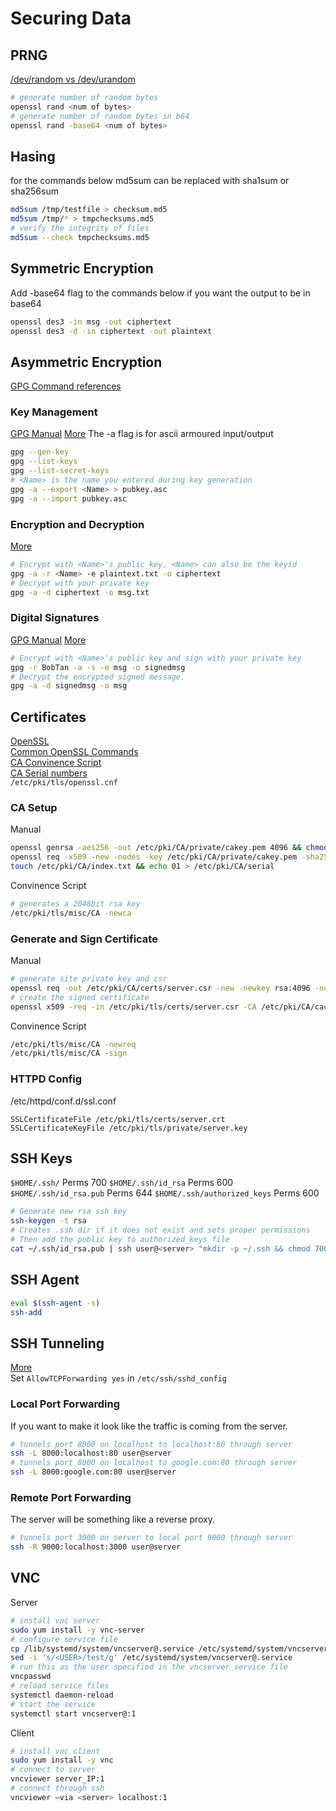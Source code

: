 # Securing Data

## PRNG
[/dev/random vs /dev/urandom](https://unix.stackexchange.com/questions/324209/when-to-use-dev-random-vs-dev-urandom)
```bash
# generate number of random bytes
openssl rand <num of bytes>
# generate number of random bytes in b64
openssl rand -base64 <num of bytes>
```

## Hasing
for the commands below md5sum can be replaced with sha1sum or sha256sum
```bash
md5sum /tmp/testfile > checksum.md5
md5sum /tmp/* > tmpchecksums.md5
# verify the integrity of files
md5sum --check tmpchecksums.md5
```

## Symmetric Encryption
Add -base64 flag to the commands below if you want the output to be in base64
```bash
openssl des3 -in msg -out ciphertext
openssl des3 -d -in ciphertext -out plaintext
```

## Asymmetric Encryption
[GPG Command references](https://www.gnupg.org/gph/en/manual/r590.html)
### Key Management
[GPG Manual](https://www.gnupg.org/gph/en/manual/c235.html)
[More](https://www.tutonics.com/2012/11/gpg-encryption-guide-part-1.html)
The -a flag is for ascii armoured input/output
```bash
gpg --gen-key
gpg --list-keys
gpg --list-secret-keys
# <Name> is the name you entered during key generation
gpg -a --export <Name> > pubkey.asc
gpg -a --import pubkey.asc
```

### Encryption and Decryption
[More](https://www.tutonics.com/2012/11/gpg-encryption-guide-part-2-asymmetric.html)
```bash
# Encrypt with <Name>'s public key, <Name> can also be the keyid
gpg -a -r <Name> -e plaintext.txt -o ciphertext
# Decrypt with your private key
gpg -a -d ciphertext -o msg.txt
```

### Digital Signatures
[GPG Manual](https://www.gnupg.org/gph/en/manual/x135.html)
[More](https://www.tutonics.com/2012/11/gpg-encryption-guide-part-3-digital.html)
```bash
# Encrypt with <Name>'s public key and sign with your private key
gpg -r BobTan -a -s -e msg -o signedmsg
# Decrypt the encrypted signed message.
gpg -a -d signedmsg -o msg
```

## Certificates
[OpenSSL](https://wiki.openssl.org/index.php/Command_Line_Utilities)  
[Common OpenSSL Commands](https://www.sslshopper.com/article-most-common-openssl-commands.html)  
[CA Convinence Script](https://linoxide.com/security/make-ca-certificate-authority/)  
[CA Serial numbers](https://crypto.stackexchange.com/questions/257/unpredictability-of-x-509-serial-numbers)  
`/etc/pki/tls/openssl.cnf`

### CA Setup
Manual
```bash
openssl genrsa -aes256 -out /etc/pki/CA/private/cakey.pem 4096 && chmod 600 /etc/pki/CA/private/cakey.pem
openssl req -x509 -new -nodes -key /etc/pki/CA/private/cakey.pem -sha256 -days 1825 -out /etc/pki/CA/cacert.pem
touch /etc/pki/CA/index.txt && echo 01 > /etc/pki/CA/serial
```
Convinence Script
```bash
# generates a 2048bit rsa key
/etc/pki/tls/misc/CA -newca
```

### Generate and Sign Certificate
Manual
```bash
# generate site private key and csr
openssl req -out /etc/pki/CA/certs/server.csr -new -newkey rsa:4096 -nodes -keyout /etc/pki/CA/private/server.key
# create the signed certificate
openssl x509 -req -in /etc/pki/tls/certs/server.csr -CA /etc/pki/CA/cacert.pem -CAkey /etc/pki/CA/private/cakey.pem -CAserial /etc/pki/CA/serial -out /etc/pki/tls/certs/server.crt -days 1825 -sha256
```
Convinence Script
```bash
/etc/pki/tls/misc/CA -newreq
/etc/pki/tls/misc/CA -sign
```

### HTTPD Config
/etc/httpd/conf.d/ssl.conf
```
SSLCertificateFile /etc/pki/tls/certs/server.crt
SSLCertificateKeyFile /etc/pki/tls/private/server.key
```

## SSH Keys
`$HOME/.ssh/` Perms 700
`$HOME/.ssh/id_rsa` Perms 600
`$HOME/.ssh/id_rsa.pub` Perms 644
`$HOME/.ssh/authorized_keys` Perms 600
```bash
# Generate new rsa ssh key
ssh-keygen -t rsa
# Creates .ssh dir if it does not exist and sets proper permissions
# Then add the public key to authorized_keys file
cat ~/.ssh/id_rsa.pub | ssh user@<server> "mkdir -p ~/.ssh && chmod 700 ~/.ssh ; cat >> ~/.ssh/authorized_keys && chmod 600 ~/.ssh/authorized_keys"
```

## SSH Agent
```bash
eval $(ssh-agent -s)
ssh-add
```

## SSH Tunneling
[More](https://blog.trackets.com/2014/05/17/ssh-tunnel-local-and-remote-port-forwarding-explained-with-examples.html)  
Set `AllowTCPForwarding yes` in `/etc/ssh/sshd_config`

### Local Port Forwarding
If you want to make it look like the traffic is coming from the server.
```bash
# tunnels port 8000 on localhost to localhost:80 through server
ssh -L 8000:localhost:80 user@server
# tunnels port 8000 on localhost to google.com:80 through server
ssh -L 8000:google.com:80 user@server
```
### Remote Port Forwarding
The server will be something like a reverse proxy.
```bash
# tunnels port 3000 on server to local port 9000 through server
ssh -R 9000:localhost:3000 user@server
```

## VNC
Server
```bash
# install vnc server
sudo yum install -y vnc-server
# configure service file
cp /lib/systemd/system/vncserver@.service /etc/systemd/system/vncserver@.service
sed -i 's/<USER>/test/g' /etc/systemd/system/vncserver@.service
# run this as the user specified in the vncserver service file
vncpasswd
# reload service files
systemctl daemon-reload
# start the service
systemctl start vncserver@:1
```
Client
```bash
# install vnc client
sudo yum install -y vnc
# connect to server
vncviewer server_IP:1
# connect through ssh
vncviewer –via <server> localhost:1
```